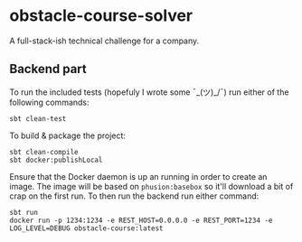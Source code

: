 # obstacle-course-solver
A full-stack-ish technical challenge for a company.

## Backend part
To run the included tests (hopefuly I wrote some ¯\_(ツ)_/¯) run either of the following commands:

```
sbt clean-test
```

To build & package the project:

```
sbt clean-compile
sbt docker:publishLocal
```

Ensure that the Docker daemon is up an running in order to create an image. The image will be based on `phusion:basebox` so it'll download a bit of crap on the first run. To then run the backend run either command:

```
sbt run
docker run -p 1234:1234 -e REST_HOST=0.0.0.0 -e REST_PORT=1234 -e LOG_LEVEL=DEBUG obstacle-course:latest
```
